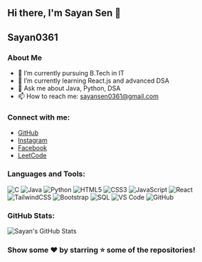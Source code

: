 ## Hi there, I'm Sayan Sen 👋

## Sayan0361

### About Me
- 🔭 I’m currently pursuing B.Tech in IT
- 🌱 I’m currently learning React.js and advanced DSA
- 💬 Ask me about Java, Python, DSA
- 📫 How to reach me: [sayansen0361@gmail.com](mailto:sayansen0361@gmail.com)

### Connect with me:
- [GitHub](https://github.com/Sayan0361)
- [Instagram](https://www.instagram.com/sayan_sen007/)
- [Facebook](https://m.facebook.com/profile.php?id=100040647903469)
- [LeetCode](https://leetcode.com/u/Sayan_Sen/)

### Languages and Tools:
![C](https://img.shields.io/badge/-C-A8B9CC?logo=c)
![Java](https://img.shields.io/badge/-Java-007396?logo=java)
![Python](https://img.shields.io/badge/-Python-3776AB?logo=python)
![HTML5](https://img.shields.io/badge/-HTML5-E34F26?logo=html5)
![CSS3](https://img.shields.io/badge/-CSS3-1572B6?logo=css3)
![JavaScript](https://img.shields.io/badge/-JavaScript-F7DF1E?logo=javascript)
![React](https://img.shields.io/badge/-React-61DAFB?logo=react)
![TailwindCSS](https://img.shields.io/badge/-TailwindCSS-38B2AC?logo=tailwind-css)
![Bootstrap](https://img.shields.io/badge/-Bootstrap-7952B3?logo=bootstrap)
![SQL](https://img.shields.io/badge/-SQL-4479A1?logo=mysql)
![VS Code](https://img.shields.io/badge/-VS_Code-007ACC?logo=visual-studio-code)
![GitHub](https://img.shields.io/badge/-GitHub-181717?logo=github)

### GitHub Stats:
![Sayan's GitHub Stats](https://github-readme-stats.vercel.app/api?username=Sayan0361&show_icons=true&theme=radical)

### Show some ❤️ by starring ⭐ some of the repositories!
<!--
**Sayan0361/Sayan0361** is a ✨ _special_ ✨ repository because its `README.md` (this file) appears on your GitHub profile.

Here are some ideas to get you started:

- 🔭 I’m currently working on ...
- 🌱 I’m currently learning ...
- 👯 I’m looking to collaborate on ...
- 🤔 I’m looking for help with ...
- 💬 Ask me about ...
- 📫 How to reach me: ...
- 😄 Pronouns: ...
- ⚡ Fun fact: ...
-->
